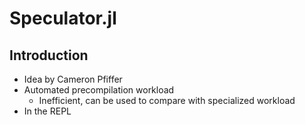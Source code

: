 
# Speculator.jl

## Introduction

- Idea by Cameron Pfiffer
- Automated precompilation workload
    - Inefficient, can be used to compare with specialized workload
- In the REPL
